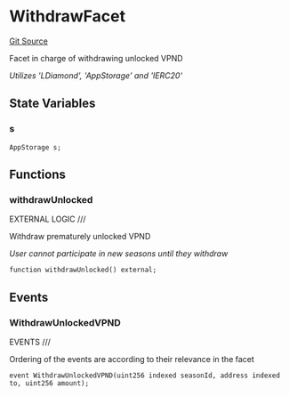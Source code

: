 # WithdrawFacet
[Git Source](https://github.com/VaporFi/liquid-staking/blob/4b4d0d561b5718174cc348f0e7fc8a94c51e2caa/src/facets/WithdrawFacet.sol)

Facet in charge of withdrawing unlocked VPND

*Utilizes 'LDiamond', 'AppStorage' and 'IERC20'*


## State Variables
### s

```solidity
AppStorage s;
```


## Functions
### withdrawUnlocked

EXTERNAL LOGIC ///

Withdraw prematurely unlocked VPND

*User cannot participate in new seasons until they withdraw*


```solidity
function withdrawUnlocked() external;
```

## Events
### WithdrawUnlockedVPND
EVENTS ///

Ordering of the events are according to their relevance in the facet


```solidity
event WithdrawUnlockedVPND(uint256 indexed seasonId, address indexed to, uint256 amount);
```

